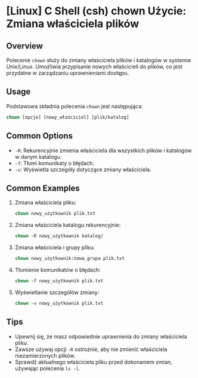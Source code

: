 # [Linux] C Shell (csh) chown Użycie: Zmiana właściciela plików

## Overview
Polecenie `chown` służy do zmiany właściciela plików i katalogów w systemie Unix/Linux. Umożliwia przypisanie nowych właścicieli do plików, co jest przydatne w zarządzaniu uprawnieniami dostępu.

## Usage
Podstawowa składnia polecenia `chown` jest następująca:

```csh
chown [opcje] [nowy_właściciel] [plik/katalog]
```

## Common Options
- `-R`: Rekurencyjnie zmienia właściciela dla wszystkich plików i katalogów w danym katalogu.
- `-f`: Tłumi komunikaty o błędach.
- `-v`: Wyświetla szczegóły dotyczące zmiany właściciela.

## Common Examples
1. Zmiana właściciela pliku:
   ```csh
   chown nowy_użytkownik plik.txt
   ```

2. Zmiana właściciela katalogu rekurencyjnie:
   ```csh
   chown -R nowy_użytkownik katalog/
   ```

3. Zmiana właściciela i grupy pliku:
   ```csh
   chown nowy_użytkownik:nowa_grupa plik.txt
   ```

4. Tłumienie komunikatów o błędach:
   ```csh
   chown -f nowy_użytkownik plik.txt
   ```

5. Wyświetlanie szczegółów zmiany:
   ```csh
   chown -v nowy_użytkownik plik.txt
   ```

## Tips
- Upewnij się, że masz odpowiednie uprawnienia do zmiany właściciela pliku.
- Zawsze używaj opcji `-R` ostrożnie, aby nie zmienić właściciela niezamierzonych plików.
- Sprawdź aktualnego właściciela pliku przed dokonaniem zmian, używając polecenia `ls -l`.